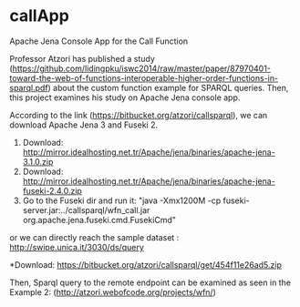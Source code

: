# callApp
Apache Jena Console App for the Call Function

Professor Atzori has published a study (https://github.com/lidingpku/iswc2014/raw/master/paper/87970401-toward-the-web-of-functions-interoperable-higher-order-functions-in-sparql.pdf) about the custom function example for SPARQL queries. Then, this project examines his study
on Apache Jena console app.

According to the link (https://bitbucket.org/atzori/callsparql), we can download Apache Jena 3 and Fuseki 2.

1. Download: http://mirror.idealhosting.net.tr/Apache/jena/binaries/apache-jena-3.1.0.zip
2. Download: http://mirror.idealhosting.net.tr/Apache/jena/binaries/apache-jena-fuseki-2.4.0.zip
3. Go to the Fuseki dir and run it: 
"java -Xmx1200M -cp fuseki-server.jar:../callsparql/wfn_call.jar org.apache.jena.fuseki.cmd.FusekiCmd"

or we can directly reach the sample dataset : http://swipe.unica.it/3030/ds/query

 *Download: https://bitbucket.org/atzori/callsparql/get/454f11e26ad5.zip

Then, Sparql query to the remote endpoint can be examined 
as seen in the Example 2: (http://atzori.webofcode.org/projects/wfn/)

